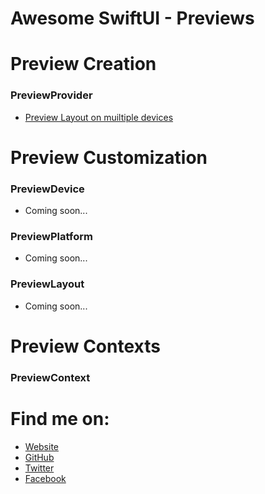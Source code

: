 # Awesome SwiftUI - Previews

# Preview Creation

### PreviewProvider

- [Preview Layout on muiltiple devices](https://github.com/CodePassion-dev/awesome-swiftui/blob/master/previews-in-xcode/previews/preview-creation/preview-layout-on-muiltiple-devices.swift)

# Preview Customization

### PreviewDevice

- Coming soon...

### PreviewPlatform

- Coming soon...

### PreviewLayout

- Coming soon...

# Preview Contexts

### PreviewContext

# Find me on:

- [Website](https://codepassion.dev)
- [GitHub](https://github.com/duonghominhhuy)
- [Twitter](https://twitter.com/duonghominhhuy)
- [Facebook](https://www.facebook.com/codepassion.dev)


